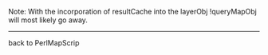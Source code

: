 Note: With the incorporation of resultCache into the layerObj !queryMapObj will most likely go away. 
                                                                                                     
----                                                                                                 
back to PerlMapScrip
